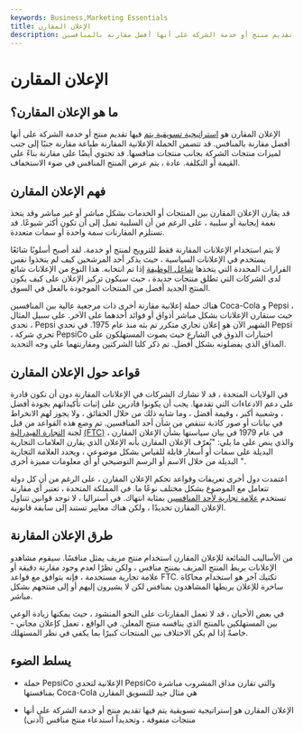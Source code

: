 ```yaml
---
keywords: Business,Marketing Essentials
title: الإعلان المقارن
description: الإعلان المقارن هو استراتيجية تسويقية يتم فيها تقديم منتج أو خدمة الشركة على أنها أفضل مقارنة بالمنافسين.
---
```


# الإعلان المقارن
## ما هو الإعلان المقارن؟

الإعلان المقارن هو [استراتيجية تسويقية يتم](/marketing-strategy) فيها تقديم منتج أو خدمة الشركة على أنها أفضل مقارنة بالمنافس. قد تتضمن الحملة الإعلانية المقارنة طباعة مقارنة جنبًا إلى جنب لميزات منتجات الشركة بجانب منتجات منافسها. قد تحتوي أيضًا على مقارنة بناءً على القيمة أو التكلفة. عادة ، يتم عرض المنتج المنافس في ضوء الاستخفاف.

## فهم الإعلان المقارن

قد يقارن الإعلان المقارن بين المنتجات أو الخدمات بشكل مباشر أو غير مباشر وقد يتخذ نغمة إيجابية أو سلبية ، على الرغم من أن السلبية تميل إلى أن تكون أكثر شيوعًا. قد تستلزم المقارنات سمة واحدة أو سمات متعددة.

لا يتم استخدام الإعلانات المقارنة فقط للترويج لمنتج أو خدمة. لقد أصبح أسلوبًا شائعًا يستخدم في الإعلانات السياسية ، حيث يذكر أحد المرشحين كيف لم يتخذوا نفس القرارات المحددة التي يتخذها [شاغل الوظيفة](/incumbent) إذا تم انتخابه. هذا النوع من الإعلانات شائع لدى الشركات التي تطلق منتجات جديدة ، حيث سيكون تركيز الإعلان على كيف يكون المنتج الجديد أفضل من المنتجات الموجودة بالفعل في السوق.

هناك حملة إعلانية مقارنة أخرى ذات مرجعية عالية بين المنافسين Coca-Cola و Pepsi ، حيث ستقارن الإعلانات بشكل مباشر أذواق أو فوائد أحدهما على الآخر. على سبيل المثال ، تحدي Pepsi الشهير الآن هو إعلان تجاري متكرر تم بثه منذ عام 1975. في تحدي Pepsi ، تجري شركة PepsiCo اختبارات الذوق في الشارع حيث يصوت المستهلكون على المذاق الذي يفضلونه بشكل أفضل. تم ذكر كلتا الشركتين ومقارنتهما على وجه التحديد.

## قواعد حول الإعلان المقارن

في الولايات المتحدة ، قد لا تشارك الشركات في الإعلانات المقارنة دون أن تكون قادرة على دعم الادعاءات التي تقدمها. يجب أن يكونوا قادرين على إثبات تأكيداتهم بجودة أفضل ، وشعبية أكبر ، وقيمة أفضل ، وما شابه ذلك من خلال الحقائق ، ولا يجوز لهم الانخراط في بيانات أو صور كاذبة تنتقص من شأن أحد المنافسين. تم وضع هذه القواعد من قبل لجنة [التجارة الفيدرالية](/ftc) [(FTC)](/ftc) في عام 1979 في بيان سياستها بشأن الإعلان المقارن ، والذي ينص على ما يلي: "يُعرّف الإعلان المقارن بأنه الإعلان الذي يقارن العلامات التجارية البديلة على سمات أو أسعار قابلة للقياس بشكل موضوعي ، ويحدد العلامة التجارية البديلة من خلال الاسم أو الرسم التوضيحي أو أي معلومات مميزة أخرى ".

اعتمدت دول أخرى تعريفات وقواعد تحكم الإعلان المقارن ، على الرغم من أن كل دولة تتعامل مع الموضوع بشكل مختلف نوعًا ما. في المملكة المتحدة ، تعتبر أي مقارنة تستخدم [علامة تجارية لأحد المنافسين](/trademark) بمثابة انتهاك. في أستراليا ، لا توجد قوانين تتناول الإعلان المقارن تحديدًا ، ولكن هناك معايير تستند إلى سابقة قانونية.

## طرق الإعلان المقارنة

من الأساليب الشائعة للإعلان المقارن استخدام منتج مزيف يمثل منافسًا. سيقوم مشاهدو الإعلانات بربط المنتج المزيف بمنتج منافس ، ولكن نظرًا لعدم وجود مقارنة دقيقة أو علامة تجارية مستخدمة ، فإنه يتوافق مع قواعد FTC. تكتيك آخر هو استخدام محاكاة ساخرة للإعلان يربطها المشاهدون بمنافس لكن لا يشيرون إليهم أو إلى منتجهم بشكل مباشر.

في بعض الأحيان ، قد لا تعمل المقارنات على النحو المنشود ، حيث يمكنها زيادة الوعي بين المستهلكين بالمنتج الذي ينافسه منتج المعلن. في الواقع ، تعمل كإعلان مجاني - خاصةً إذا لم يكن الاختلاف بين المنتجات كبيرًا بما يكفي في نظر المستهلك.

## يسلط الضوء

- حملة PepsiCo الإعلانية لتحدي PepsiCo والتي تقارن مذاق المشروب مباشرة بمنافستها Coca-Cola هي مثال جيد للتسويق المقارن

- الإعلان المقارن هو إستراتيجية تسويقية يتم فيها تقديم منتج أو خدمة الشركة على أنها منتجات متفوقة ، وتحديداً استدعاء منتج منافس (أدنى)

